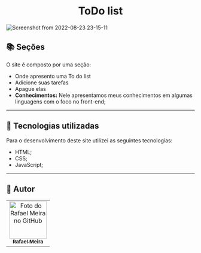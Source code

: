 <h1 align="center">
  ToDo list
</h1>

![Screenshot from 2022-08-23 23-15-11](https://user-images.githubusercontent.com/93865745/186302729-afbbd7fa-ac03-4add-91a1-fde2284f00bd.png)


## 📚 Seções

O site é composto por uma seção:

- Onde apresento uma To do list
- Adicione suas tarefas
- Apague elas 
- **Conhecimentos:** Nele apresentamos meus conhecimentos em algumas linguagens com o foco no front-end;

---

## 💼 Tecnologias utilizadas

Para o desenvolvimento deste site utilizei as seguintes tecnologias:

- HTML;
- CSS;
- JavaScript;


---

<h2>🦄 Autor</h2>

<table>
  <tr>
    <td align="center">
      <a href="https://github.com/RafaelM10">
        <img src="https://avatars.githubusercontent.com/u/93865745?v=4" width="100px;" alt="Foto do Rafael Meira no GitHub"/><br>
        <sub>
          <b>Rafael Meira</b>
        </sub>
      </a>
    </td>
  </tr>
</table>

